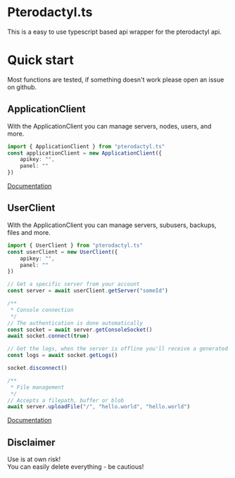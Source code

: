 # Pterodactyl.ts
This is a easy to use typescript based api wrapper for the pterodactyl api.

# Quick start
Most functions are tested, if something doesn't work please open an issue on github.

## ApplicationClient
With the ApplicationClient you can manage servers, nodes, users, and more.
```ts
import { ApplicationClient } from "pterodactyl.ts"
const applicationClient = new ApplicationClient({
    apikey: "",
    panel: ""
})
```
[Documentation](https://pterots.bothimtv.com/classes/ApplicationClient.html)

## UserClient
With the ApplicationClient you can manage servers, subusers, backups, files and more.
```ts
import { UserClient } from "pterodactyl.ts"
const userClient = new UserClient({
    apikey: "",
    panel: ""
})
```
```ts
// Get a specific server from your account
const server = await userClient.getServer("someId")

/**
 * Console connection
 */ 
// The authentication is done automatically
const socket = await server.getConsoleSocket()
await socket.connect(true)

// Get the logs, when the server is offline you'll receive a generated log message 
const logs = await socket.getLogs()

socket.disconnect()

/**
 * File management
 */
// Accepts a filepath, buffer or blob
await server.uploadFile("/", "hello.world", "hello.world")
```
[Documentation](https://pterots.bothimtv.com/classes/UserClient.html)

## Disclaimer
Use is at own risk!  
You can easily delete everything - be cautious!